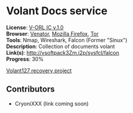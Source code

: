 # Volant Docs service

**License**: [V-ORL IC v.1.0](https://github.com/Joomipoll/volant-docs/blob/main/LICENSE.md) <br>
**Browser**: [Venator](https://venator.cyberyozh.com/), [Mozilla Firefox](https://www.mozilla.org/sr/firefox/new/), [Tor](https://www.torproject.org/) <br>
**Tools**: Nmap, Wireshark, Falcon (Former "Sinux") <br>
**Description**: Collection of documents volant <br>
**Link(s)**: http://vsoftpack3Zm.i2p/sysfcl/falcon <br>
**Progress**: 30%

[Volant127 recovery project](https://github.com/users/Joomipoll/projects/2)

## Contributors

- CryoniXXX (link coming soon)

<!--
## *opt. User section name*

*You can customize it however you like*
-->
